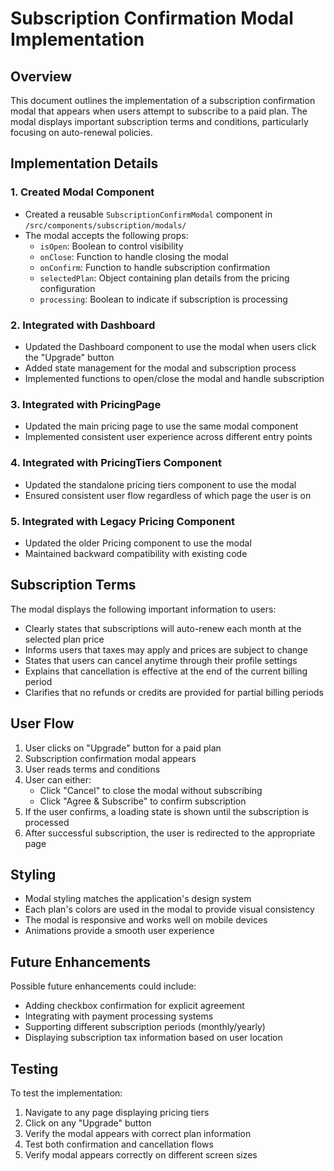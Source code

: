 # Subscription Confirmation Modal Implementation

## Overview
This document outlines the implementation of a subscription confirmation modal that appears when users attempt to subscribe to a paid plan. The modal displays important subscription terms and conditions, particularly focusing on auto-renewal policies.

## Implementation Details

### 1. Created Modal Component
- Created a reusable `SubscriptionConfirmModal` component in `/src/components/subscription/modals/`
- The modal accepts the following props:
  - `isOpen`: Boolean to control visibility
  - `onClose`: Function to handle closing the modal
  - `onConfirm`: Function to handle subscription confirmation
  - `selectedPlan`: Object containing plan details from the pricing configuration
  - `processing`: Boolean to indicate if subscription is processing

### 2. Integrated with Dashboard
- Updated the Dashboard component to use the modal when users click the "Upgrade" button
- Added state management for the modal and subscription process
- Implemented functions to open/close the modal and handle subscription

### 3. Integrated with PricingPage
- Updated the main pricing page to use the same modal component
- Implemented consistent user experience across different entry points

### 4. Integrated with PricingTiers Component
- Updated the standalone pricing tiers component to use the modal
- Ensured consistent user flow regardless of which page the user is on

### 5. Integrated with Legacy Pricing Component
- Updated the older Pricing component to use the modal
- Maintained backward compatibility with existing code

## Subscription Terms
The modal displays the following important information to users:
- Clearly states that subscriptions will auto-renew each month at the selected plan price
- Informs users that taxes may apply and prices are subject to change
- States that users can cancel anytime through their profile settings
- Explains that cancellation is effective at the end of the current billing period
- Clarifies that no refunds or credits are provided for partial billing periods

## User Flow
1. User clicks on "Upgrade" button for a paid plan
2. Subscription confirmation modal appears
3. User reads terms and conditions
4. User can either:
   - Click "Cancel" to close the modal without subscribing
   - Click "Agree & Subscribe" to confirm subscription
5. If the user confirms, a loading state is shown until the subscription is processed
6. After successful subscription, the user is redirected to the appropriate page

## Styling
- Modal styling matches the application's design system
- Each plan's colors are used in the modal to provide visual consistency
- The modal is responsive and works well on mobile devices
- Animations provide a smooth user experience

## Future Enhancements
Possible future enhancements could include:
- Adding checkbox confirmation for explicit agreement
- Integrating with payment processing systems
- Supporting different subscription periods (monthly/yearly)
- Displaying subscription tax information based on user location

## Testing
To test the implementation:
1. Navigate to any page displaying pricing tiers
2. Click on any "Upgrade" button
3. Verify the modal appears with correct plan information
4. Test both confirmation and cancellation flows
5. Verify modal appears correctly on different screen sizes